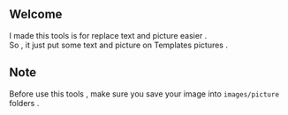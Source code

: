 ## Welcome

I made this tools is for replace text and picture easier .<br>
So , it just put some text and picture on Templates pictures . <br>

## Note

Before use this tools , make sure you save your image into `images/picture` folders .